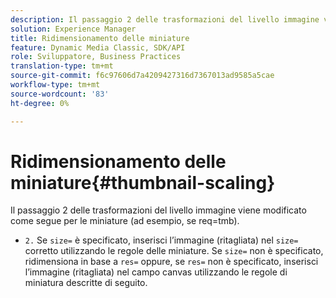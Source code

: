 ```yaml
---
description: Il passaggio 2 delle trasformazioni del livello immagine viene modificato come segue per le miniature (ad esempio, se req=tmb).
solution: Experience Manager
title: Ridimensionamento delle miniature
feature: Dynamic Media Classic, SDK/API
role: Sviluppatore, Business Practices
translation-type: tm+mt
source-git-commit: f6c97606d7a4209427316d7367013ad9585a5cae
workflow-type: tm+mt
source-wordcount: '83'
ht-degree: 0%

---
```



# Ridimensionamento delle miniature{#thumbnail-scaling}

Il passaggio 2 delle trasformazioni del livello immagine viene modificato come segue per le miniature (ad esempio, se req=tmb).

* `2.` Se  `size=` è specificato, inserisci l’immagine (ritagliata) nel  `size=` corretto utilizzando le regole delle miniature. Se `size=` non è specificato, ridimensiona in base a `res=` oppure, se `res=` non è specificato, inserisci l’immagine (ritagliata) nel campo canvas utilizzando le regole di miniatura descritte di seguito.

